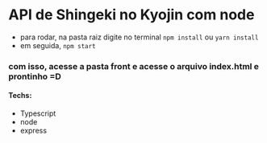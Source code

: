 # API de Shingeki no Kyojin com node

- para rodar, na pasta raiz digite no terminal `npm install` ou `yarn install`
- em seguida, `npm start`

### com isso, acesse a pasta front e acesse o arquivo <b>index.html</b> e prontinho =D

#### Techs:

- Typescript
- node
- express
